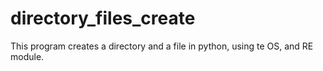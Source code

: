 # directory_files_create
This program creates a directory and a file in python, using te OS, and RE module.
